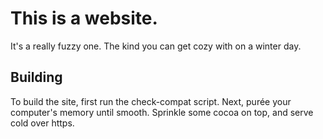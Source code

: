 # This is a website.
It's a really fuzzy one. The kind you can get cozy with on a winter day.

## Building
To build the site, first run the check-compat script. Next, purée your computer's memory until smooth. Sprinkle some cocoa on top, and serve cold over https.
